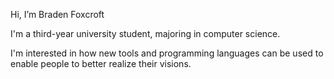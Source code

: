 Hi, I’m Braden Foxcroft

I'm a third-year university student, majoring in computer science.

I'm interested in how new tools and programming languages can be used to enable people to better realize their visions.

<!---
braden-foxcroft/braden-foxcroft is a ✨ special ✨ repository because its `README.md` (this file) appears on your GitHub profile.
You can click the Preview link to take a look at your changes.
--->
